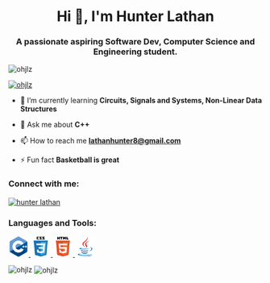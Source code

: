 <h1 align="center">Hi 👋, I'm Hunter Lathan</h1>
<h3 align="center">A passionate aspiring Software Dev, Computer Science and Engineering student.</h3>

<p align="left"> <img src="https://komarev.com/ghpvc/?username=ohjlz&label=Profile%20views&color=0e75b6&style=flat" alt="ohjlz" /> </p>

<p align="left"> <a href="https://github.com/ryo-ma/github-profile-trophy"><img src="https://github-profile-trophy.vercel.app/?username=ohjlz" alt="ohjlz" /></a> </p>

- 🌱 I’m currently learning **Circuits, Signals and Systems, Non-Linear Data Structures**

- 💬 Ask me about **C++**

- 📫 How to reach me **lathanhunter8@gmail.com**

- ⚡ Fun fact **Basketball is great**

<h3 align="left">Connect with me:</h3>
<p align="left">
<a href="https://linkedin.com/in/hunter lathan" target="blank"><img align="center" src="https://raw.githubusercontent.com/rahuldkjain/github-profile-readme-generator/master/src/images/icons/Social/linked-in-alt.svg" alt="hunter lathan" height="30" width="40" /></a>
</p>

<h3 align="left">Languages and Tools:</h3>
<p align="left"> <a href="https://www.w3schools.com/cpp/" target="_blank" rel="noreferrer"> <img src="https://raw.githubusercontent.com/devicons/devicon/master/icons/cplusplus/cplusplus-original.svg" alt="cplusplus" width="40" height="40"/> </a> <a href="https://www.w3schools.com/css/" target="_blank" rel="noreferrer"> <img src="https://raw.githubusercontent.com/devicons/devicon/master/icons/css3/css3-original-wordmark.svg" alt="css3" width="40" height="40"/> </a> <a href="https://www.w3.org/html/" target="_blank" rel="noreferrer"> <img src="https://raw.githubusercontent.com/devicons/devicon/master/icons/html5/html5-original-wordmark.svg" alt="html5" width="40" height="40"/> </a> <a href="https://www.java.com" target="_blank" rel="noreferrer"> <img src="https://raw.githubusercontent.com/devicons/devicon/master/icons/java/java-original.svg" alt="java" width="40" height="40"/> </a> </p>

<p><img align="left" src="https://github-readme-stats.vercel.app/api/top-langs?username=ohjlz&show_icons=true&locale=en&layout=compact" alt="ohjlz" /></p>

<p>&nbsp;<img align="center" src="https://github-readme-stats.vercel.app/api?username=ohjlz&show_icons=true&locale=en" alt="ohjlz" /></p>
